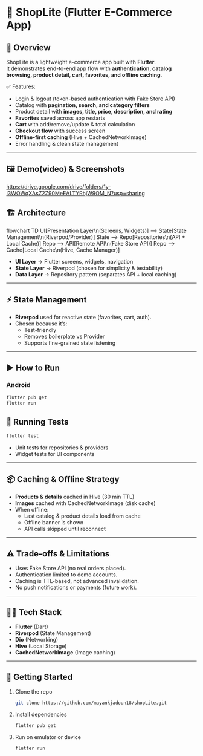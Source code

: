 
# 🛒 ShopLite (Flutter E-Commerce App)

## 📌 Overview
ShopLite is a lightweight e-commerce app built with **Flutter**.  
It demonstrates end-to-end app flow with **authentication, catalog browsing, product detail, cart, favorites, and offline caching**.  

✅ Features:  
- Login & logout (token-based authentication with Fake Store API)  
- Catalog with **pagination, search, and category filters**  
- Product detail with **images, title, price, description, and rating**  
- **Favorites** saved across app restarts  
- **Cart** with add/remove/update & total calculation  
- **Checkout flow** with success screen  
- **Offline-first caching** (Hive + CachedNetworkImage)  
- Error handling & clean state management  

---

## 🖼️ Demo(video) & Screenshots 
https://drive.google.com/drive/folders/1y-I3WOWqXAsZ2Z90MeEALTYRhjW9OM_N?usp=sharing




## 🏗️ Architecture


flowchart TD
  UI[Presentation Layer\n(Screens, Widgets)] --> State[State Management\n(Riverpod/Provider)]
  State --> Repo[Repositories\n(API + Local Cache)]
  Repo --> API[Remote API\n(Fake Store API)]
  Repo --> Cache[Local Cache\n(Hive, Cache Manager)]


- **UI Layer** → Flutter screens, widgets, navigation  
- **State Layer** → Riverpod (chosen for simplicity & testability)  
- **Data Layer** → Repository pattern (separates API + local caching)  

---

## ⚡ State Management
- **Riverpod** used for reactive state (favorites, cart, auth).  
- Chosen because it’s:  
  - Test-friendly  
  - Removes boilerplate vs Provider  
  - Supports fine-grained state listening  

---

## ▶️ How to Run

### Android
```bash
flutter pub get
flutter run
```

 





## 🧪 Running Tests
```bash
flutter test
```
- Unit tests for repositories & providers  
- Widget tests for UI components  

---

## 📦 Caching & Offline Strategy
- **Products & details** cached in Hive (30 min TTL)  
- **Images** cached with CachedNetworkImage (disk cache)  
- When offline:  
  - Last catalog & product details load from cache  
  - Offline banner is shown  
  - API calls skipped until reconnect  

---

## ⚠️ Trade-offs & Limitations
- Uses Fake Store API (no real orders placed).  
- Authentication limited to demo accounts.  
- Caching is TTL-based, not advanced invalidation.  
- No push notifications or payments (future work).  

---

## 👨‍💻 Tech Stack
- **Flutter** (Dart)  
- **Riverpod** (State Management)  
- **Dio** (Networking)  
- **Hive** (Local Storage)  
- **CachedNetworkImage** (Image caching)  

---

## 🚀 Getting Started
1. Clone the repo  
   ```bash
   git clone https://github.com/mayankjadoun18/shopLite.git
   ```
2. Install dependencies  
   ```bash
   flutter pub get
   ```
3. Run on emulator or device  
   ```bash
   flutter run
   ```

